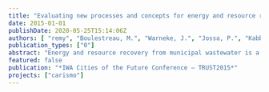 ```yaml
---
title: "Evaluating new processes and concepts for energy and resource recovery from municipal wastewater with Life Cycle Assessment"
date: 2015-01-01
publishDate: 2020-05-25T15:14:06Z
authors: [ "remy", "Boulestreau, M.", "Warneke, J.", "Jossa, P.", "Kabbe, C.", "Lesjean, B." ]
publication_types: ["0"]
abstract: "Energy and resource recovery from municipal wastewater is a pre-requisite for an efficient and sustainable water management in cities of the future. However, a sound evaluation of available processes and pathways is required to identify opportunities and short-comings of the different options and reveal synergies and potentials for optimisation. For evaluating environmental impacts in a holistic view, the tool of Life Cycle Assessment (LCA, ISO 14040/44) is suitable to characterize and quantify the direct and indirect effects of new processes and concepts. This paper gives an overview of new processes and concepts for upgrading existing wastewater treatment plants towards energy positive and resource efficient wastewater treatment, based upon an evaluation with LCA using data from pilot and full-scale assessments of the considered processes."
featured: false
publication: "*IWA Cities of the Future Conference – TRUST2015*"
projects: ["carismo"]
---
```


